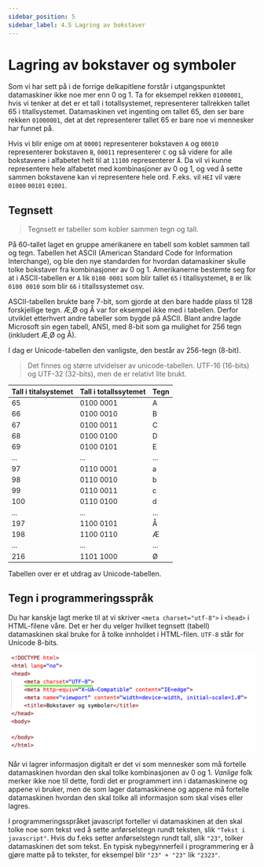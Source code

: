 ```yaml
---
sidebar_position: 5
sidebar_label: 4.5 Lagring av bokstaver
---
```


# Lagring av bokstaver og symboler

Som vi har sett på i de forrige delkapitlene forstår i utgangspunktet datamaskiner ikke noe mer enn 0 og 1.
Ta for eksempel rekken `01000001`, hvis vi tenker at det er et tall i totallsystemet, representerer tallrekken tallet 65 i titallsystemet.
Datamaskinen vet ingenting om tallet 65, den ser bare rekken `01000001`, det at det representerer tallet 65 er bare noe vi mennesker har funnet på.

Hvis vi blir enige om at `00001` representerer bokstaven `A` og `00010` representerer bokstaven `B`, `00011` representerer `C` og så videre for alle bokstavene i alfabetet helt til at `11100` representerer `Å`.
Da vil vi kunne representere hele alfabetet med kombinasjoner av 0 og 1, og ved å sette sammen bokstavene kan vi representere hele ord.
F.eks. vil `HEI` vil være `01000` `00101` `01001`.

## Tegnsett

> Tegnsett er tabeller som kobler sammen tegn og tall.

På 60-tallet laget en gruppe amerikanere en tabell som koblet sammen tall og tegn.
Tabellen het ASCII (American Standard Code for Information Interchange), og ble den nye standarden for hvordan datamaskiner skulle tolke bokstaver fra kombinasjoner av 0 og 1.
Amerikanerne bestemte seg for at i ASCII-tabellen er `A` lik `0100 0001` som blir tallet `65` i titallsystemet, `B` er lik `0100 0010` som blir `66` i titallssystemet osv.

ASCII-tabellen brukte bare 7-bit, som gjorde at den bare hadde plass til 128 forskjellige tegn.
Æ,Ø og Å var for eksempel ikke med i tabellen.
Derfor utviklet etterhvert andre tabeller som bygde på ASCII.
Blant andre lagde Microsoft sin egen tabell, ANSI, med 8-bit som ga mulighet for 256 tegn (inkludert Æ,Ø og Å).

I dag er Unicode-tabellen den vanligste, den består av 256-tegn (8-bit).

> Det finnes og større utvidelser av unicode-tabellen. UTF-16 (16-bits) og UTF-32 (32-bits), men de er relativt lite brukt.

| Tall i titalsystemet|Tall i totallssytemet|Tegn            |
| --------------------|---------------------|----------------|
| 65                  |0100 0001            | A              |
| 66                  |0100 0010            | B              |
| 67                  |0100 0011            | C              |
| 68                  |0100 0100            | D              |
| 69                  |0100 0101            | E              |
| ...                 | ...                 | ...            |
| 97                  |0110 0001            | a              |
| 98                  |0110 0010            | b              |
| 99                  |0110 0011            | c              |
| 100                 |0110 0100            | d              |
| ...                 | ...                 | ...            |
| 197                 |1100 0101            | Å              |
| 198                 |1100 0110            | Æ              |
| ...                 | ...                 | ...            |
| 216                 |1101 1000            | Ø              |

Tabellen over er et utdrag av Unicode-tabellen.

## Tegn i programmeringsspråk

Du har kanskje lagt merke til at vi skriver `<meta charset="utf-8">` i `<head>` i HTML-filene våre.
Det er her du velger hvilket tegnsett (tabell) datamaskinen skal bruke for å tolke innholdet i HTML-filen.
`UTF-8` står for Unicode 8-bits.

![Meta-tag](meta-tag.png)

Når vi lagrer informasjon digitalt er det vi som mennesker som må fortelle datamaskinen hvordan den skal tolke kombinasjonen av 0 og 1.
*Vanlige* folk merker ikke noe til dette, fordi det er programmert inn i datamaskinene og appene vi bruker, men de som lager datamaskinene og appene må fortelle datamaskinen hvordan den skal tolke all informasjon som skal vises eller lagres.

I programmeringsspråket javascript forteller vi datamaskinen at den skal tolke noe som tekst ved å sette anførselstegn rundt teksten, slik `"Tekst i javascript"`.
Hvis du f.eks setter anførselstegn rundt tall, slik `"23"`, tolker datamaskinen det som tekst.
En typisk nybegynnerfeil i programmering er å gjøre matte på to tekster, for eksempel blir `"23" + "23"` lik `"2323"`.
